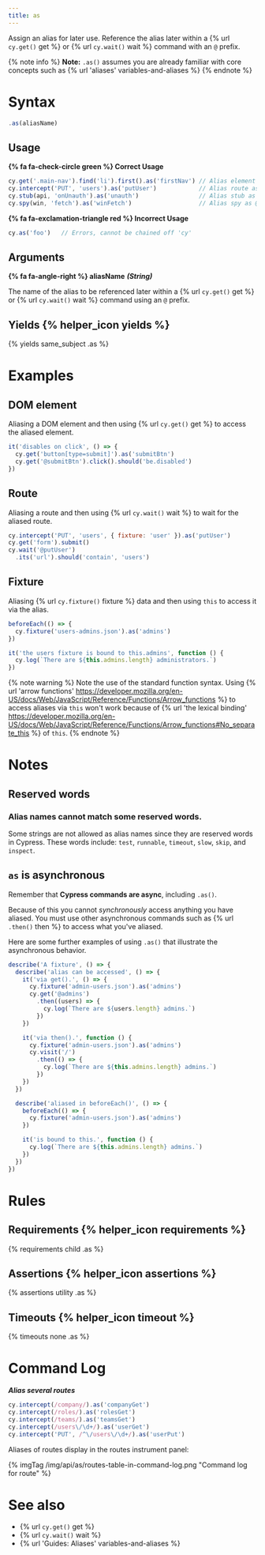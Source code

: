 ```yaml
---
title: as
---
```


Assign an alias for later use. Reference the alias later within a {% url `cy.get()` get %} or {% url `cy.wait()` wait %} command with an `@` prefix.

{% note info %}
**Note:** `.as()` assumes you are already familiar with core concepts such as {% url 'aliases' variables-and-aliases %}
{% endnote %}

# Syntax

```javascript
.as(aliasName)
```

## Usage

**{% fa fa-check-circle green %} Correct Usage**

```javascript
cy.get('.main-nav').find('li').first().as('firstNav') // Alias element as @firstNav
cy.intercept('PUT', 'users').as('putUser')            // Alias route as @putUser
cy.stub(api, 'onUnauth').as('unauth')                 // Alias stub as @unauth
cy.spy(win, 'fetch').as('winFetch')                   // Alias spy as @winFetch
```

**{% fa fa-exclamation-triangle red %} Incorrect Usage**

```javascript
cy.as('foo')   // Errors, cannot be chained off 'cy'
```

## Arguments

**{% fa fa-angle-right %} aliasName** ***(String)***

The name of the alias to be referenced later within a {% url `cy.get()` get %} or {% url `cy.wait()` wait %} command using an `@` prefix.

## Yields {% helper_icon yields %}

{% yields same_subject .as %}

# Examples

## DOM element

Aliasing a DOM element and then using {% url `cy.get()` get %} to access the aliased element.

```javascript
it('disables on click', () => {
  cy.get('button[type=submit]').as('submitBtn')
  cy.get('@submitBtn').click().should('be.disabled')
})
```

## Route

Aliasing a route and then using {% url `cy.wait()` wait %} to wait for the aliased route.

```javascript
cy.intercept('PUT', 'users', { fixture: 'user' }).as('putUser')
cy.get('form').submit()
cy.wait('@putUser')
  .its('url').should('contain', 'users')
```

## Fixture

Aliasing {% url `cy.fixture()` fixture %} data and then using `this` to access it via the alias.

```javascript
beforeEach(() => {
  cy.fixture('users-admins.json').as('admins')
})

it('the users fixture is bound to this.admins', function () {
  cy.log(`There are ${this.admins.length} administrators.`)
})
```

{% note warning %}
Note the use of the standard function syntax. Using {% url 'arrow functions' https://developer.mozilla.org/en-US/docs/Web/JavaScript/Reference/Functions/Arrow_functions %} to access aliases via `this` won't work because of {% url 'the lexical binding' https://developer.mozilla.org/en-US/docs/Web/JavaScript/Reference/Functions/Arrow_functions#No_separate_this %} of `this`.
{% endnote %}

# Notes

## Reserved words

### Alias names cannot match some reserved words.

Some strings are not allowed as alias names since they are reserved words in Cypress. These words include: `test`, `runnable`, `timeout`, `slow`, `skip`, and `inspect`.

## `as` is asynchronous

Remember that **Cypress commands are async**, including `.as()`.

Because of this you cannot _synchronously_ access anything you have aliased. You must use other asynchronous commands such as {% url `.then()` then %} to access what you've aliased.

Here are some further examples of using `.as()` that illustrate the asynchronous behavior.

```javascript
describe('A fixture', () => {
  describe('alias can be accessed', () => {
    it('via get().', () => {
      cy.fixture('admin-users.json').as('admins')
      cy.get('@admins')
        .then((users) => {
          cy.log(`There are ${users.length} admins.`)
        })
    })

    it('via then().', function () {
      cy.fixture('admin-users.json').as('admins')
      cy.visit('/')
        .then(() => {
          cy.log(`There are ${this.admins.length} admins.`)
        })
    })
  })

  describe('aliased in beforeEach()', () => {
    beforeEach(() => {
      cy.fixture('admin-users.json').as('admins')
    })

    it('is bound to this.', function () {
      cy.log(`There are ${this.admins.length} admins.`)
    })
  })
})
```

# Rules

## Requirements {% helper_icon requirements %}

{% requirements child .as %}

## Assertions {% helper_icon assertions %}

{% assertions utility .as %}

## Timeouts {% helper_icon timeout %}

{% timeouts none .as %}

# Command Log

***Alias several routes***

```javascript
cy.intercept(/company/).as('companyGet')
cy.intercept(/roles/).as('rolesGet')
cy.intercept(/teams/).as('teamsGet')
cy.intercept(/users\/\d+/).as('userGet')
cy.intercept('PUT', /^\/users\/\d+/).as('userPut')
```

Aliases of routes display in the routes instrument panel:

{% imgTag /img/api/as/routes-table-in-command-log.png "Command log for route" %}

# See also

- {% url `cy.get()` get %}
- {% url `cy.wait()` wait %}
- {% url 'Guides: Aliases' variables-and-aliases %}
